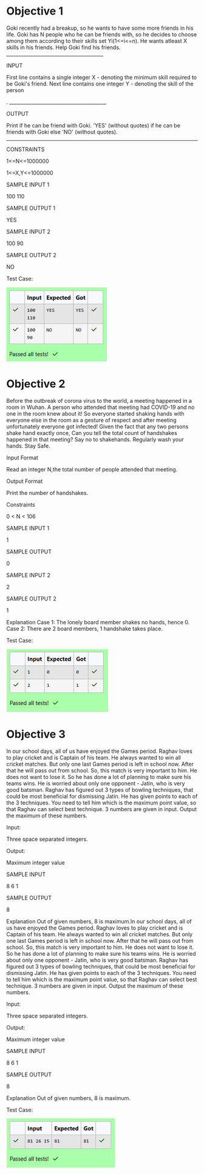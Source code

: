 # Objective 1

Goki recently had a breakup, so he wants to have some more friends in his life. Goki has N people who he can be friends with, so he decides to choose among them according to their skills set Yi(1<=i<=n). He wants atleast X skills in his friends. Help Goki find his friends. ________________________________________

 INPUT

First line contains a single integer X - denoting the minimum skill required to be Goki's friend. Next line contains one integer Y - denoting the skill of the person

. ________________________________________

OUTPUT

 Print if he can be friend with Goki. 'YES' (without quotes) if he can be friends with Goki else 'NO' (without quotes).

 ________________________________________

 CONSTRAINTS

1<=N<=1000000

1<=X,Y<=1000000

SAMPLE INPUT 1

 100 110

 SAMPLE OUTPUT 1

YES

SAMPLE INPUT 2

 100 90

 SAMPLE OUTPUT 2

NO

Test Case:

![alt text](<Screenshot 2025-01-13 170141.png>)

# Objective 2

Before the outbreak of corona virus to the world, a meeting happened in a room in Wuhan. A person who attended that meeting had COVID-19 and no one in the room knew about it! So everyone started shaking hands with everyone else in the room as a gesture of respect and after meeting unfortunately everyone got infected! Given the fact that any two persons shake hand exactly once, Can you tell the total count of handshakes happened in that meeting? Say no to shakehands. Regularly wash your hands. Stay Safe.

Input Format

Read an integer N,the total number of people attended that meeting.

Output Format

Print the number of handshakes. 

Constraints

0 < N < 106

SAMPLE INPUT 1

 1

SAMPLE OUTPUT

0

SAMPLE INPUT 2

 2

SAMPLE OUTPUT 2

1

Explanation Case 1: The lonely board member shakes no hands, hence 0. Case 2: There are 2 board members, 1 handshake takes place.

Test Case:

![alt text](<Screenshot 2025-01-13 170148.png>)

# Objective 3

In our school days, all of us have enjoyed the Games period. Raghav loves to play cricket and is Captain of his team. He always wanted to win all cricket matches. But only one last Games period is left in school now. After that he will pass out from school. So, this match is very important to him. He does not want to lose it. So he has done a lot of planning to make sure his teams wins. He is worried about only one opponent - Jatin, who is very good batsman. Raghav has figured out 3 types of bowling techniques, that could be most beneficial for dismissing Jatin. He has given points to each of the 3 techniques. You need to tell him which is the maximum point value, so that Raghav can select best technique. 3 numbers are given in input. Output the maximum of these numbers.

Input:

Three space separated integers.

Output:

Maximum integer value

SAMPLE INPUT

 8 6 1

SAMPLE OUTPUT

 8

Explanation Out of given numbers, 8 is maximum.In our school days, all of us have enjoyed the Games period. Raghav loves to play cricket and is Captain of his team. He always wanted to win all cricket matches. But only one last Games period is left in school now. After that he will pass out from school. So, this match is very important to him. He does not want to lose it. So he has done a lot of planning to make sure his teams wins. He is worried about only one opponent - Jatin, who is very good batsman. Raghav has figured out 3 types of bowling techniques, that could be most beneficial for dismissing Jatin. He has given points to each of the 3 techniques. You need to tell him which is the maximum point value, so that Raghav can select best technique. 3 numbers are given in input. Output the maximum of these numbers.

Input:

Three space separated integers.

Output:

Maximum integer value

SAMPLE INPUT

 8 6 1

SAMPLE OUTPUT

 8

Explanation Out of given numbers, 8 is maximum.

Test Case:

![alt text](<Screenshot 2025-01-13 170153.png>)
